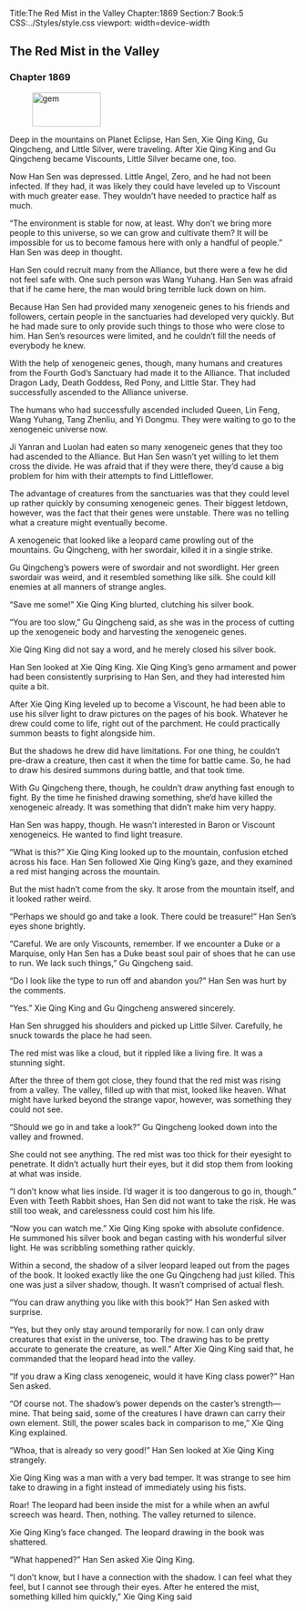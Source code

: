 Title:The Red Mist in the Valley 
Chapter:1869 
Section:7 
Book:5 
CSS:../Styles/style.css 
viewport: width=device-width
  
## The Red Mist in the Valley
### Chapter 1869
  
<figure>
	<img src="../Images/gem.gif" alt="gem" id="gem" width="120" height="60" />
</figure>
  

  
Deep in the mountains on Planet Eclipse, Han Sen, Xie Qing King, Gu Qingcheng, and Little Silver, were traveling. After Xie Qing King and Gu Qingcheng became Viscounts, Little Silver became one, too.

Now Han Sen was depressed. Little Angel, Zero, and he had not been infected. If they had, it was likely they could have leveled up to Viscount with much greater ease. They wouldn’t have needed to practice half as much.

“The environment is stable for now, at least. Why don’t we bring more people to this universe, so we can grow and cultivate them? It will be impossible for us to become famous here with only a handful of people.” Han Sen was deep in thought.

Han Sen could recruit many from the Alliance, but there were a few he did not feel safe with. One such person was Wang Yuhang. Han Sen was afraid that if he came here, the man would bring terrible luck down on him.

Because Han Sen had provided many xenogeneic genes to his friends and followers, certain people in the sanctuaries had developed very quickly. But he had made sure to only provide such things to those who were close to him. Han Sen’s resources were limited, and he couldn’t fill the needs of everybody he knew.

With the help of xenogeneic genes, though, many humans and creatures from the Fourth God’s Sanctuary had made it to the Alliance. That included Dragon Lady, Death Goddess, Red Pony, and Little Star. They had successfully ascended to the Alliance universe.

The humans who had successfully ascended included Queen, Lin Feng, Wang Yuhang, Tang Zhenliu, and Yi Dongmu. They were waiting to go to the xenogeneic universe now.

Ji Yanran and Luolan had eaten so many xenogeneic genes that they too had ascended to the Alliance. But Han Sen wasn’t yet willing to let them cross the divide. He was afraid that if they were there, they’d cause a big problem for him with their attempts to find Littleflower.

The advantage of creatures from the sanctuaries was that they could level up rather quickly by consuming xenogeneic genes. Their biggest letdown, however, was the fact that their genes were unstable. There was no telling what a creature might eventually become.

A xenogeneic that looked like a leopard came prowling out of the mountains. Gu Qingcheng, with her swordair, killed it in a single strike.

Gu Qingcheng’s powers were of swordair and not swordlight. Her green swordair was weird, and it resembled something like silk. She could kill enemies at all manners of strange angles.

“Save me some!” Xie Qing King blurted, clutching his silver book.

“You are too slow,” Gu Qingcheng said, as she was in the process of cutting up the xenogeneic body and harvesting the xenogeneic genes.

Xie Qing King did not say a word, and he merely closed his silver book.

Han Sen looked at Xie Qing King. Xie Qing King’s geno armament and power had been consistently surprising to Han Sen, and they had interested him quite a bit.

After Xie Qing King leveled up to become a Viscount, he had been able to use his silver light to draw pictures on the pages of his book. Whatever he drew could come to life, right out of the parchment. He could practically summon beasts to fight alongside him.

But the shadows he drew did have limitations. For one thing, he couldn’t pre-draw a creature, then cast it when the time for battle came. So, he had to draw his desired summons during battle, and that took time.

With Gu Qingcheng there, though, he couldn’t draw anything fast enough to fight. By the time he finished drawing something, she’d have killed the xenogeneic already. It was something that didn’t make him very happy.

Han Sen was happy, though. He wasn’t interested in Baron or Viscount xenogeneics. He wanted to find light treasure.

“What is this?” Xie Qing King looked up to the mountain, confusion etched across his face. Han Sen followed Xie Qing King’s gaze, and they examined a red mist hanging across the mountain.

But the mist hadn’t come from the sky. It arose from the mountain itself, and it looked rather weird.

“Perhaps we should go and take a look. There could be treasure!” Han Sen’s eyes shone brightly.

“Careful. We are only Viscounts, remember. If we encounter a Duke or a Marquise, only Han Sen has a Duke beast soul pair of shoes that he can use to run. We lack such things,” Gu Qingcheng said.

“Do I look like the type to run off and abandon you?” Han Sen was hurt by the comments.

“Yes.” Xie Qing King and Gu Qingcheng answered sincerely.

Han Sen shrugged his shoulders and picked up Little Silver. Carefully, he snuck towards the place he had seen.

The red mist was like a cloud, but it rippled like a living fire. It was a stunning sight.

After the three of them got close, they found that the red mist was rising from a valley. The valley, filled up with that mist, looked like heaven. What might have lurked beyond the strange vapor, however, was something they could not see.

“Should we go in and take a look?” Gu Qingcheng looked down into the valley and frowned.

She could not see anything. The red mist was too thick for their eyesight to penetrate. It didn’t actually hurt their eyes, but it did stop them from looking at what was inside.

“I don’t know what lies inside. I’d wager it is too dangerous to go in, though.” Even with Teeth Rabbit shoes, Han Sen did not want to take the risk. He was still too weak, and carelessness could cost him his life.

“Now you can watch me.” Xie Qing King spoke with absolute confidence. He summoned his silver book and began casting with his wonderful silver light. He was scribbling something rather quickly.

Within a second, the shadow of a silver leopard leaped out from the pages of the book. It looked exactly like the one Gu Qingcheng had just killed. This one was just a silver shadow, though. It wasn’t comprised of actual flesh.

“You can draw anything you like with this book?” Han Sen asked with surprise.

“Yes, but they only stay around temporarily for now. I can only draw creatures that exist in the universe, too. The drawing has to be pretty accurate to generate the creature, as well.” After Xie Qing King said that, he commanded that the leopard head into the valley.

“If you draw a King class xenogeneic, would it have King class power?” Han Sen asked.

“Of course not. The shadow’s power depends on the caster’s strength—mine. That being said, some of the creatures I have drawn can carry their own element. Still, the power scales back in comparison to me,” Xie Qing King explained.

“Whoa, that is already so very good!” Han Sen looked at Xie Qing King strangely.

Xie Qing King was a man with a very bad temper. It was strange to see him take to drawing in a fight instead of immediately using his fists.

Roar! The leopard had been inside the mist for a while when an awful screech was heard. Then, nothing. The valley returned to silence.

Xie Qing King’s face changed. The leopard drawing in the book was shattered.

“What happened?” Han Sen asked Xie Qing King.

“I don’t know, but I have a connection with the shadow. I can feel what they feel, but I cannot see through their eyes. After he entered the mist, something killed him quickly,” Xie Qing King said